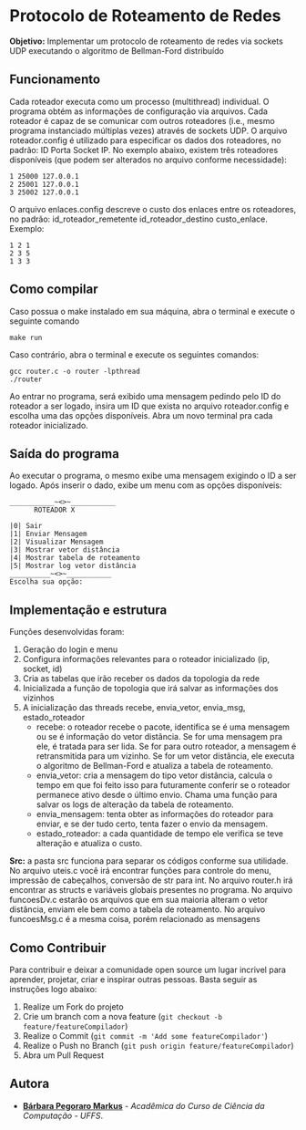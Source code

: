 # Protocolo de Roteamento de Redes

**Objetivo:** Implementar um protocolo de roteamento de redes via sockets UDP executando o algoritmo de Bellman-Ford distribuído

## Funcionamento 
Cada roteador executa como um processo (multithread) individual. O programa obtém as informações de configuração via arquivos. Cada roteador é capaz de se comunicar com outros roteadores (i.e., mesmo programa instanciado múltiplas vezes) através de sockets UDP. 
O arquivo roteador.config é utilizado para especificar os dados dos roteadores, no padrão: ID Porta Socket IP. No exemplo abaixo, existem três roteadores disponíveis (que podem ser alterados no arquivo conforme necessidade):
```
1 25000 127.0.0.1
2 25001 127.0.0.1
3 25002 127.0.0.1
```
O arquivo enlaces.config descreve o custo dos enlaces entre os roteadores, no padrão: id_roteador_remetente id_roteador_destino custo_enlace. Exemplo:
```
1 2 1
2 3 5
1 3 3
```

## Como compilar
Caso possua o make instalado em sua máquina, abra o terminal e execute o seguinte comando
```
make run
```
Caso contrário, abra o terminal e execute os seguintes comandos:
```
gcc router.c -o router -lpthread
./router
```
Ao entrar no programa, será exibido uma mensagem pedindo pelo ID do roteador a ser logado, insira um ID que exista no arquivo roteador.config e escolha uma das opções disponíveis.
Abra um novo terminal pra cada roteador inicializado.

## Saída do programa
Ao executar o programa, o mesmo exibe uma mensagem exigindo o ID a ser logado. Após inserir o dado, exibe um menu com as opções disponíveis:

```
___________~<>~___________
      ROTEADOR X

|0| Sair
|1| Enviar Mensagem
|2| Visualizar Mensagem
|3| Mostrar vetor distância
|4| Mostrar tabela de roteamento
|5| Mostrar log vetor distância
__________~<>~___________
Escolha sua opção:       
```

## Implementação e estrutura

Funções desenvolvidas foram:
1. Geração do login e menu
2. Configura informações relevantes para o roteador inicializado (ip, socket, id)
3. Cria as tabelas que irão receber os dados da topologia da rede
4. Inicializada a função de topologia que irá salvar as informações dos vizinhos
5. A inicialização das threads recebe, envia_vetor, envia_msg, estado_roteador
      - recebe: o roteador recebe o pacote, identifica se é uma mensagem ou se é informação do vetor distância. Se for uma mensagem pra ele, é tratada para ser lida. Se for para outro roteador, a mensagem é retransmitida para um vizinho. Se for um vetor distância, ele executa o algoritmo de Bellman-Ford e atualiza a tabela de roteamento.
      - envia_vetor: cria a mensagem do tipo vetor distância, calcula o tempo em que foi feito isso para futuramente conferir se o roteador permanece ativo desde o último envio. Chama uma função para salvar os logs de alteração da tabela de roteamento.
      - envia_mensagem: tenta obter as informações do roteador para enviar, e se der tudo certo, tenta fazer o envio da mensagem.
      - estado_roteador: a cada quantidade de tempo ele verifica se teve alteração e atualiza o custo.

**Src:** a pasta src funciona para separar os códigos conforme sua utilidade. No arquivo uteis.c você irá encontrar funções para controle do menu, impressão de cabeçalhos, conversão de str para int. No arquivo router.h irá encontrar as structs e variáveis globais presentes no programa. No arquivo funcoesDv.c estarão os arquivos que em sua maioria alteram o vetor distância, enviam ele bem como a tabela de roteamento. No arquivo funcoesMsg.c é a mesma coisa, porém relacionado as mensagens

## Como Contribuir

Para contribuir e deixar a comunidade open source um lugar incrivel para aprender, projetar, criar e inspirar outras pessoas. Basta seguir as instruções logo abaixo:

1. Realize um Fork do projeto
2. Crie um branch com a nova feature (`git checkout -b feature/featureCompilador`)
3. Realize o Commit (`git commit -m 'Add some featureCompilador'`)
4. Realize o Push no Branch (`git push origin feature/featureCompilador`)
5. Abra um Pull Request

## Autora

- **[Bárbara Pegoraro Markus](https://github.com/barbs-pm)** - _Acadêmica do Curso de Ciência da Computação - UFFS_. 
